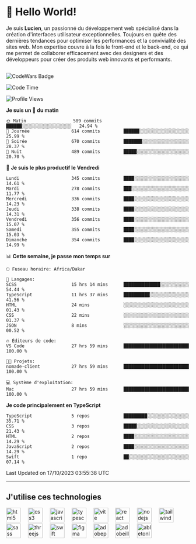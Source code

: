 # 👋 Hello World!

Je suis **Lucien**, un passionné du développement web spécialisé dans la création d'interfaces utilisateur exceptionnelles. Toujours en quête des dernières tendances pour optimiser les performances et la convivialité des sites web. Mon expertise couvre à la fois le front-end et le back-end, ce qui me permet de collaborer efficacement avec des designers et des développeurs pour créer des produits web innovants et performants.

##

![CodeWars Badge](https://www.codewars.com/users/xyhomi3/badges/small)

<!--START_SECTION:waka-->
![Code Time](http://img.shields.io/badge/Code%20Time-122%20hrs%2020%20mins-blue)

![Profile Views](http://img.shields.io/badge/Vues%20du%20profil-22-blue)

**Je suis un 🐤 du matin** 

```text
🌞 Matin                  589 commits         ██████░░░░░░░░░░░░░░░░░░░   24.94 % 
🌆 Journée                614 commits         ██████░░░░░░░░░░░░░░░░░░░   25.99 % 
🌃 Soirée                 670 commits         ███████░░░░░░░░░░░░░░░░░░   28.37 % 
🌙 Nuit                   489 commits         █████░░░░░░░░░░░░░░░░░░░░   20.70 % 
```
📅 **Je suis le plus productif le Vendredi** 

```text
Lundi                    345 commits         ████░░░░░░░░░░░░░░░░░░░░░   14.61 % 
Mardi                    278 commits         ███░░░░░░░░░░░░░░░░░░░░░░   11.77 % 
Mercredi                 336 commits         ████░░░░░░░░░░░░░░░░░░░░░   14.23 % 
Jeudi                    338 commits         ████░░░░░░░░░░░░░░░░░░░░░   14.31 % 
Vendredi                 356 commits         ████░░░░░░░░░░░░░░░░░░░░░   15.07 % 
Samedi                   355 commits         ████░░░░░░░░░░░░░░░░░░░░░   15.03 % 
Dimanche                 354 commits         ████░░░░░░░░░░░░░░░░░░░░░   14.99 % 
```


📊 **Cette semaine, je passe mon temps sur** 

```text
🕑︎ Fuseau horaire: Africa/Dakar

💬 Langages: 
SCSS                     15 hrs 14 mins      ██████████████░░░░░░░░░░░   54.44 % 
TypeScript               11 hrs 37 mins      ██████████░░░░░░░░░░░░░░░   41.56 % 
HTML                     24 mins             ░░░░░░░░░░░░░░░░░░░░░░░░░   01.43 % 
CSS                      22 mins             ░░░░░░░░░░░░░░░░░░░░░░░░░   01.37 % 
JSON                     8 mins              ░░░░░░░░░░░░░░░░░░░░░░░░░   00.52 % 

🔥 Éditeurs de code: 
VS Code                  27 hrs 59 mins      █████████████████████████   100.00 % 

🐱‍💻 Projets: 
nomade-client            27 hrs 59 mins      █████████████████████████   100.00 % 

💻 Système d'exploitation: 
Mac                      27 hrs 59 mins      █████████████████████████   100.00 % 
```

**Je code principalement en TypeScript** 

```text
TypeScript               5 repos             █████████░░░░░░░░░░░░░░░░   35.71 % 
CSS                      3 repos             █████░░░░░░░░░░░░░░░░░░░░   21.43 % 
HTML                     2 repos             ████░░░░░░░░░░░░░░░░░░░░░   14.29 % 
JavaScript               2 repos             ████░░░░░░░░░░░░░░░░░░░░░   14.29 % 
Swift                    1 repo              ██░░░░░░░░░░░░░░░░░░░░░░░   07.14 % 
```




 Last Updated on 17/10/2023 03:55:38 UTC
<!--END_SECTION:waka-->
---

## J'utilise ces technologies

<div align="left">
  <img src="https://skillicons.dev/icons?i=html" height="40" alt="html5 logo"  />
  <img width="12" />
  <img src="https://skillicons.dev/icons?i=css" height="40" alt="css3 logo"  />
  <img width="12" />
  <img src="https://skillicons.dev/icons?i=js" height="40" alt="javascript logo"  />
  <img width="12" />
  <img src="https://skillicons.dev/icons?i=ts" height="40" alt="typescript logo"  />
  <img width="12" />
  <img src="https://skillicons.dev/icons?i=vite" height="40" alt="vite logo"  />
  <img width="12" />
  <img src="https://skillicons.dev/icons?i=react" height="40" alt="react logo"  />
  <img width="12" />
  <img src="https://cdn.jsdelivr.net/gh/devicons/devicon/icons/nodejs/nodejs-original.svg" height="40" alt="nodejs logo"  />
  <img width="12" />
  <img src="https://skillicons.dev/icons?i=tailwind" height="40" alt="tailwindcss logo"  />
  <img width="12" />
  <img src="https://skillicons.dev/icons?i=sass" height="40" alt="sass logo"  />
  <img width="12" />
  <img src="https://skillicons.dev/icons?i=threejs" height="40" alt="threejs logo"  />
  <img width="12" />
  <img src="https://skillicons.dev/icons?i=swift" height="40" alt="swift logo"  />
  <img width="12" />
  <img src="https://skillicons.dev/icons?i=figma" height="40" alt="figma logo"  />
  <img width="12" />
  <img src="https://skillicons.dev/icons?i=ps" height="40" alt="adobephotoshop logo"  />
  <img width="12" />
  <img src="https://skillicons.dev/icons?i=ai" height="40" alt="adobeillustrator logo"  />
  <img width="12" />
  <img src="https://skillicons.dev/icons?i=ableton" height="40" alt="abletonlive logo"  />
</div>




